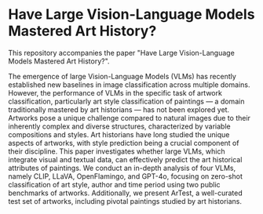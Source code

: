 # Have Large Vision-Language Models Mastered Art History?
This repository accompanies the paper "Have Large Vision-Language Models Mastered Art History?".

The emergence of large Vision-Language Models (VLMs) has recently established new baselines in image classification across multiple domains. However, the performance of VLMs in the specific task of artwork classification, particularly art style classification of paintings — a domain traditionally mastered by art historians — has not been explored yet. Artworks pose a unique challenge compared to natural images due to their inherently complex and diverse structures, characterized by variable compositions and styles. Art historians have long studied the unique aspects of artworks, with style prediction being a crucial component of their discipline. This paper investigates whether large VLMs, which integrate visual and textual data, can effectively predict the art historical attributes of paintings. We conduct an in-depth analysis of four VLMs, namely CLIP, LLaVA, OpenFlamingo, and GPT-4o, focusing on zero-shot classification of art style, author and time period using two public benchmarks of artworks. Additionally, we present ArTest, a well-curated test set of artworks, including pivotal paintings studied by art historians.
